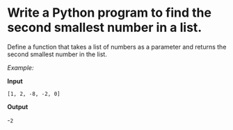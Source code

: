# Write a Python program to find the second smallest number in a list.

Define a function that takes a list of numbers as a parameter and returns the second smallest number in the list.

_Example:_


**Input**

`[1, 2, -8, -2, 0]`


**Output**

-`2`